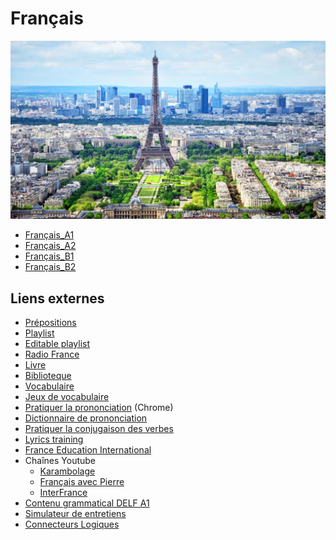# Français

![](attachments/Pasted%20image%2020240227233546.png)

- [Français_A1](Français_A1.md)
- [Français_A2](Français_A2.md)
- [Français_B1](Français_B1.md)
- [Français_B2](Français_B2.md)

## Liens externes

- [Prépositions](Prépositions.md)
- [Playlist](https://open.spotify.com/playlist/1gGHZrRIYDFAdoPsWrL53G?si=2c4f7521d9174e87)
- [Editable playlist](https://open.spotify.com/playlist/1gGHZrRIYDFAdoPsWrL53G?si=913249e923e745cb&pt=4ee203dba2d9078ac54f26a17d0b7815)
- [Radio France](https://www.radiofrance.fr)
- [Livre](https://drive.google.com/drive/folders/18EQ62SsC42tsSqfvpflXn__v4A198yhN)
- [Biblioteque](https://francophoniedesameriques.com/vos-services/outils/bibliotheque-des-ameriques)
- [Vocabulaire](https://www.languageguide.org/french/vocabulary/)
- [Jeux de vocabulaire](https://babadum.com)
- [Pratiquer la prononciation](https://voicenotebook.com/prononce.php) (Chrome)
- [Dictionnaire de prononciation](https://forvo.com)
- [Pratiquer la conjugaison des verbes](https://www.cestfacile.eu/fr/verbes/pratiquer/temps.html#11:avoir/1)
- [Lyrics training](https://lyricstraining.com)
- [France Education International](https://www.france-education-international.fr)
- Chaînes Youtube 
	- [Karambolage](https://www.youtube.com/@karambolagefr)
	- [Français avec Pierre](https://www.youtube.com/@FrancaisavecPierre)
	- [InterFrance](https://www.youtube.com/@FranceInter)
- [Contenu grammatical DELF A1](https://apprendslefrancais.wordpress.com/contenu-grammatical-delf-a1/)
- [Simulateur de entretiens](https://www.apec.fr/tous-nos-outils/fiche-outils/simulateur--sentrainer-a-lentretien-de-recrutement.html?gad_source=1&gclid=Cj0KCQjwpNuyBhCuARIsANJqL9ONRtIpOPUr-gr2Q9uAsnJ35u45Bw6BDyF_Cn3APoh_rzNlgFbHbVUaAl36EALw_wcB&gclsrc=aw.ds#xtor=SEC-6014-GOO-[Candidat_recrutement]-[]--[simuler%20un%20entretien])
- [Connecteurs Logiques](https://jouerfle.blogspot.com/2012/09/les-connecteurs-logiques.html)








